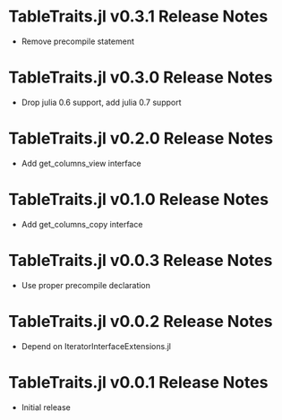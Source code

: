 # TableTraits.jl v0.3.1 Release Notes
* Remove precompile statement

# TableTraits.jl v0.3.0 Release Notes
* Drop julia 0.6 support, add julia 0.7 support

# TableTraits.jl v0.2.0 Release Notes
* Add get_columns_view interface

# TableTraits.jl v0.1.0 Release Notes
* Add get_columns_copy interface

# TableTraits.jl v0.0.3 Release Notes
* Use proper precompile declaration

# TableTraits.jl v0.0.2 Release Notes
* Depend on IteratorInterfaceExtensions.jl

# TableTraits.jl v0.0.1 Release Notes
* Initial release
